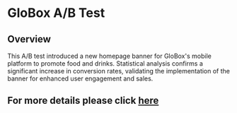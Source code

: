 # GloBox A/B Test

## Overview

This A/B test introduced a new homepage banner for GloBox's mobile platform to promote food and drinks. Statistical analysis confirms a significant increase in conversion rates, validating the implementation of the banner for enhanced user engagement and sales.

## For more details please click [here]()
